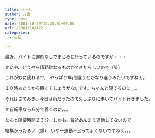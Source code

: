 ```yaml
---
title: う～ん
author: 八雲
type: post
date: 2001-10-29T15:35:01+00:00
url: /2001/10/422
categories:
  - 日記

---
```

最近、バイトに遅刻なしでまじめに行っているのですが・・・
  
＃いや、どうやら精勤賞なるものができたらしいので（笑）
  
これが妙に疲れる^^;　やっぱり1時間違うとかなり違うみたいですねぇ。
  
１０時あたりから眠くてしょうがないです。ちゃんと寝てるのに。。。

それはさておき、今日は雨だったので久しぶりに歩いてバイト行きました。
  
＃自転車なら６分で着くのに。。。
  
なんと所要時間２３分。しかも、最近あんまり運動してないので
  
結構かったるい（爆）　いやー運動不足ってよくないですねぇ。。。